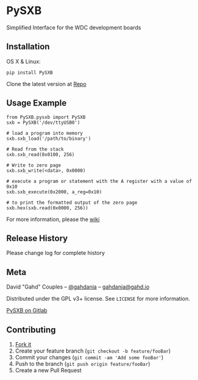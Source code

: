 # PySXB
Simplified Interface for the WDC development boards

## Installation

OS X & Linux:

    pip install PySXB

Clone the latest version at [Repo][gitlab]

## Usage Example
    from PySXB.pysxb import PySXB
    sxb = PySXB('/dev/ttyUSB0')

    # load a program into memory
    sxb.sxb_load('/path/to/binary')

    # Read from the stack
    sxb.sxb_read(0x0100, 256)

    # Write to zero page
    sxb.sxb_write(<data>, 0x0000)

    # execute a program or statement with the A register with a value of 0x10
    sxb.sxb_execute(0x2000, a_reg=0x10)    

    # to print the formatted output of the zero page
    sxb.hex(sxb.read(0x0000, 256))
    

For more information, please the [wiki][wiki]

## Release History
Please change log for complete history

## Meta

David "Gahd" Couples – [@gahdania][twitter] – gahdania@gahd.io

Distributed under the GPL v3+ license. See ``LICENSE`` for more information.

[PySXB on Gitlab][gitlab]

## Contributing

1. [Fork it][fork]
2. Create your feature branch (`git checkout -b feature/fooBar`)
3. Commit your changes (`git commit -am 'Add some fooBar'`)
4. Push to the branch (`git push origin feature/fooBar`)
5. Create a new Pull Request

<!-- Markdown link & img dfn's -->
[wiki]: https://battlenet1.gitlab.io/battlenet-client
[twitter]: https://twitter.com/gahdania
[gitlab]: https://gitlab.com/65cxxx/pysxb.git
[fork]: https://gitlab.com/65cxxx/pysxb/-/forks/new
[header]: https://gilab.com/